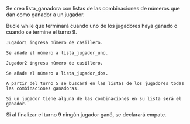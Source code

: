 Se crea lista_ganadora con listas de las combinaciones de números que dan como ganador a un jugador.

Bucle while que terminará cuando uno de los jugadores haya ganado o cuando se termine el turno 9.

    Jugador1 ingresa número de casillero.

    Se añade el número a lista_jugador_uno.

    Jugador2 ingresa número de casillero.

    Se añade el número a lista_jugador_dos.

    A partir del turno 5 se buscará en las listas de los jugadores todas las combinaciones ganadoras.

    Si un jugador tiene alguna de las combinaciones en su lista será el ganador. 

Si al finalizar el turno 9 ningún jugador ganó, se declarará empate.

    
